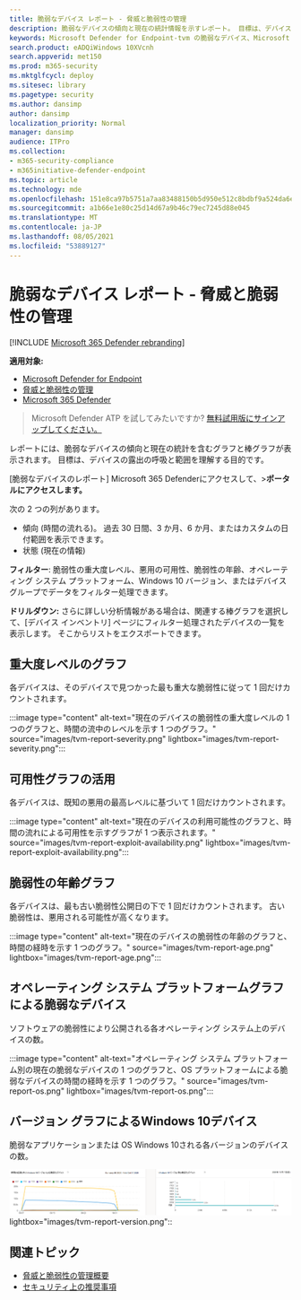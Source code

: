 ```yaml
---
title: 脆弱なデバイス レポート - 脅威と脆弱性の管理
description: 脆弱なデバイスの傾向と現在の統計情報を示すレポート。 目標は、デバイスの露出の呼吸と範囲を理解する目的です。
keywords: Microsoft Defender for Endpoint-tvm の脆弱なデバイス、Microsoft Defender for Endpoint、tvm、脅威& 脆弱性の暴露を減らす、脅威と脆弱性を軽減する、セキュリティ構成を監視する
search.product: eADQiWindows 10XVcnh
search.appverid: met150
ms.prod: m365-security
ms.mktglfcycl: deploy
ms.sitesec: library
ms.pagetype: security
ms.author: dansimp
author: dansimp
localization_priority: Normal
manager: dansimp
audience: ITPro
ms.collection:
- m365-security-compliance
- m365initiative-defender-endpoint
ms.topic: article
ms.technology: mde
ms.openlocfilehash: 151e8ca97b5751a7aa83488150b5d950e512c8bdbf9a524da6ecf7a1605e0675
ms.sourcegitcommit: a1b66e1e80c25d14d67a9b46c79ec7245d88e045
ms.translationtype: MT
ms.contentlocale: ja-JP
ms.lasthandoff: 08/05/2021
ms.locfileid: "53889127"
---
```

# <a name="vulnerable-devices-report---threat-and-vulnerability-management"></a>脆弱なデバイス レポート - 脅威と脆弱性の管理

[!INCLUDE [Microsoft 365 Defender rebranding](../../includes/microsoft-defender.md)]

**適用対象:**

- [Microsoft Defender for Endpoint](https://go.microsoft.com/fwlink/?linkid=2154037)
- [脅威と脆弱性の管理](next-gen-threat-and-vuln-mgt.md)
- [Microsoft 365 Defender](https://go.microsoft.com/fwlink/?linkid=2118804)

> Microsoft Defender ATP を試してみたいですか? [無料試用版にサインアップしてください。](https://signup.microsoft.com/create-account/signup?products=7f379fee-c4f9-4278-b0a1-e4c8c2fcdf7e&ru=https://aka.ms/MDEp2OpenTrial?ocid=docs-wdatp-portaloverview-abovefoldlink)

レポートには、脆弱なデバイスの傾向と現在の統計を含むグラフと棒グラフが表示されます。 目標は、デバイスの露出の呼吸と範囲を理解する目的です。

[脆弱なデバイスのレポート] Microsoft 365 Defenderにアクセスして、>**ポータルにアクセスします。**

次の 2 つの列があります。

- 傾向 (時間の流れる)。 過去 30 日間、3 か月、6 か月、またはカスタムの日付範囲を表示できます。
- 状態 (現在の情報)

**フィルター**: 脆弱性の重大度レベル、悪用の可用性、脆弱性の年齢、オペレーティング システム プラットフォーム、Windows 10 バージョン、またはデバイス グループでデータをフィルター処理できます。

**ドリルダウン:** さらに詳しい分析情報がある場合は、関連する棒グラフを選択して、[デバイス インベントリ] ページにフィルター処理されたデバイスの一覧を表示します。 そこからリストをエクスポートできます。

## <a name="severity-level-graphs"></a>重大度レベルのグラフ

各デバイスは、そのデバイスで見つかった最も重大な脆弱性に従って 1 回だけカウントされます。

:::image type="content" alt-text="現在のデバイスの脆弱性の重大度レベルの 1 つのグラフと、時間の流中のレベルを示す 1 つのグラフ。" source="images/tvm-report-severity.png" lightbox="images/tvm-report-severity.png":::

## <a name="exploit-availability-graphs"></a>可用性グラフの活用

各デバイスは、既知の悪用の最高レベルに基づいて 1 回だけカウントされます。

:::image type="content" alt-text="現在のデバイスの利用可能性のグラフと、時間の流れによる可用性を示すグラフが 1 つ表示されます。" source="images/tvm-report-exploit-availability.png" lightbox="images/tvm-report-exploit-availability.png":::

## <a name="vulnerability-age-graphs"></a>脆弱性の年齢グラフ

各デバイスは、最も古い脆弱性公開日の下で 1 回だけカウントされます。 古い脆弱性は、悪用される可能性が高くなります。

:::image type="content" alt-text="現在のデバイスの脆弱性の年齢のグラフと、時間の経時を示す 1 つのグラフ。" source="images/tvm-report-age.png" lightbox="images/tvm-report-age.png":::

## <a name="vulnerable-devices-by-operating-system-platform-graphs"></a>オペレーティング システム プラットフォームグラフによる脆弱なデバイス

ソフトウェアの脆弱性により公開される各オペレーティング システム上のデバイスの数。

:::image type="content" alt-text="オペレーティング システム プラットフォーム別の現在の脆弱なデバイスの 1 つのグラフと、OS プラットフォームによる脆弱なデバイスの時間の経時を示す 1 つのグラフ。" source="images/tvm-report-os.png" lightbox="images/tvm-report-os.png":::

## <a name="vulnerable-devices-by-windows-10-version-graphs"></a>バージョン グラフによるWindows 10デバイス

脆弱なアプリケーションまたは OS Windows 10される各バージョンのデバイスの数。

![現在の脆弱なデバイスのバージョン別の 1 つのグラフWindows 10、1 つのグラフは、Windows 10バージョンで脆弱なデバイスを示します。](images/tvm-report-version.png)lightbox="images/tvm-report-version.png"::

## <a name="related-topics"></a>関連トピック

- [脅威と脆弱性の管理概要](next-gen-threat-and-vuln-mgt.md)
- [セキュリティ上の推奨事項](tvm-security-recommendation.md)
